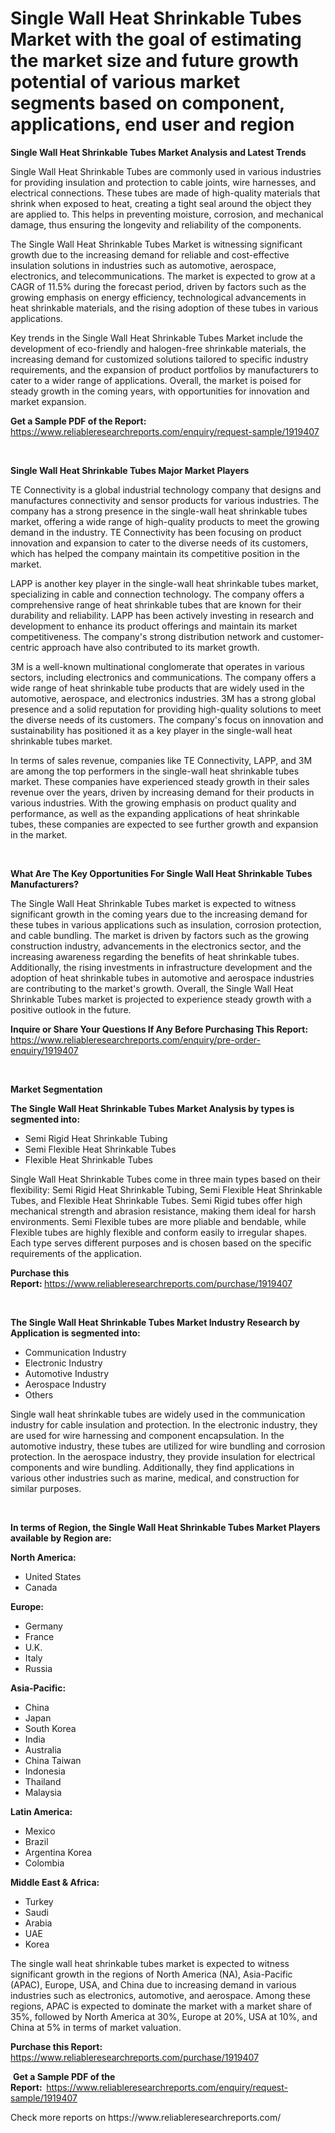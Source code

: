 <p><h1>Single Wall Heat Shrinkable Tubes Market with the goal of estimating the market size and future growth potential of various market segments based on component, applications, end user and region</h1></p><p><strong>Single Wall Heat Shrinkable Tubes Market Analysis and Latest Trends</strong></p>
<p><p>Single Wall Heat Shrinkable Tubes are commonly used in various industries for providing insulation and protection to cable joints, wire harnesses, and electrical connections. These tubes are made of high-quality materials that shrink when exposed to heat, creating a tight seal around the object they are applied to. This helps in preventing moisture, corrosion, and mechanical damage, thus ensuring the longevity and reliability of the components.</p><p>The Single Wall Heat Shrinkable Tubes Market is witnessing significant growth due to the increasing demand for reliable and cost-effective insulation solutions in industries such as automotive, aerospace, electronics, and telecommunications. The market is expected to grow at a CAGR of 11.5% during the forecast period, driven by factors such as the growing emphasis on energy efficiency, technological advancements in heat shrinkable materials, and the rising adoption of these tubes in various applications.</p><p>Key trends in the Single Wall Heat Shrinkable Tubes Market include the development of eco-friendly and halogen-free shrinkable materials, the increasing demand for customized solutions tailored to specific industry requirements, and the expansion of product portfolios by manufacturers to cater to a wider range of applications. Overall, the market is poised for steady growth in the coming years, with opportunities for innovation and market expansion.</p></p>
<p><strong>Get a Sample PDF of the Report:&nbsp;</strong> <a href="https://www.reliableresearchreports.com/enquiry/request-sample/1919407">https://www.reliableresearchreports.com/enquiry/request-sample/1919407</a></p>
<p>&nbsp;</p>
<p><strong>Single Wall Heat Shrinkable Tubes Major Market Players</strong></p>
<p><p>TE Connectivity is a global industrial technology company that designs and manufactures connectivity and sensor products for various industries. The company has a strong presence in the single-wall heat shrinkable tubes market, offering a wide range of high-quality products to meet the growing demand in the industry. TE Connectivity has been focusing on product innovation and expansion to cater to the diverse needs of its customers, which has helped the company maintain its competitive position in the market.</p><p>LAPP is another key player in the single-wall heat shrinkable tubes market, specializing in cable and connection technology. The company offers a comprehensive range of heat shrinkable tubes that are known for their durability and reliability. LAPP has been actively investing in research and development to enhance its product offerings and maintain its market competitiveness. The company's strong distribution network and customer-centric approach have also contributed to its market growth.</p><p>3M is a well-known multinational conglomerate that operates in various sectors, including electronics and communications. The company offers a wide range of heat shrinkable tube products that are widely used in the automotive, aerospace, and electronics industries. 3M has a strong global presence and a solid reputation for providing high-quality solutions to meet the diverse needs of its customers. The company's focus on innovation and sustainability has positioned it as a key player in the single-wall heat shrinkable tubes market.</p><p>In terms of sales revenue, companies like TE Connectivity, LAPP, and 3M are among the top performers in the single-wall heat shrinkable tubes market. These companies have experienced steady growth in their sales revenue over the years, driven by increasing demand for their products in various industries. With the growing emphasis on product quality and performance, as well as the expanding applications of heat shrinkable tubes, these companies are expected to see further growth and expansion in the market.</p></p>
<p>&nbsp;</p>
<p><strong>What Are The Key Opportunities For Single Wall Heat Shrinkable Tubes Manufacturers?</strong></p>
<p><p>The Single Wall Heat Shrinkable Tubes market is expected to witness significant growth in the coming years due to the increasing demand for these tubes in various applications such as insulation, corrosion protection, and cable bundling. The market is driven by factors such as the growing construction industry, advancements in the electronics sector, and the increasing awareness regarding the benefits of heat shrinkable tubes. Additionally, the rising investments in infrastructure development and the adoption of heat shrinkable tubes in automotive and aerospace industries are contributing to the market's growth. Overall, the Single Wall Heat Shrinkable Tubes market is projected to experience steady growth with a positive outlook in the future.</p></p>
<p><strong>Inquire or Share Your Questions If Any Before Purchasing This Report:</strong> <a href="https://www.reliableresearchreports.com/enquiry/pre-order-enquiry/1919407">https://www.reliableresearchreports.com/enquiry/pre-order-enquiry/1919407</a></p>
<p>&nbsp;</p>
<p><strong>Market Segmentation</strong></p>
<p><strong>The Single Wall Heat Shrinkable Tubes Market Analysis by types is segmented into:</strong></p>
<p><ul><li>Semi Rigid Heat Shrinkable Tubing</li><li>Semi Flexible Heat Shrinkable Tubes</li><li>Flexible Heat Shrinkable Tubes</li></ul></p>
<p><p>Single Wall Heat Shrinkable Tubes come in three main types based on their flexibility: Semi Rigid Heat Shrinkable Tubing, Semi Flexible Heat Shrinkable Tubes, and Flexible Heat Shrinkable Tubes. Semi Rigid tubes offer high mechanical strength and abrasion resistance, making them ideal for harsh environments. Semi Flexible tubes are more pliable and bendable, while Flexible tubes are highly flexible and conform easily to irregular shapes. Each type serves different purposes and is chosen based on the specific requirements of the application.</p></p>
<p><strong>Purchase this Report:&nbsp;</strong><a href="https://www.reliableresearchreports.com/purchase/1919407">https://www.reliableresearchreports.com/purchase/1919407</a></p>
<p>&nbsp;</p>
<p><strong>The Single Wall Heat Shrinkable Tubes Market Industry Research by Application is segmented into:</strong></p>
<p><ul><li>Communication Industry</li><li>Electronic Industry</li><li>Automotive Industry</li><li>Aerospace Industry</li><li>Others</li></ul></p>
<p><p>Single wall heat shrinkable tubes are widely used in the communication industry for cable insulation and protection. In the electronic industry, they are used for wire harnessing and component encapsulation. In the automotive industry, these tubes are utilized for wire bundling and corrosion protection. In the aerospace industry, they provide insulation for electrical components and wire bundling. Additionally, they find applications in various other industries such as marine, medical, and construction for similar purposes.</p></p>
<p>&nbsp;</p>
<p><strong>In terms of Region, the Single Wall Heat Shrinkable Tubes Market Players available by Region are:</strong></p>
<p>
    <p> <strong> North America: </strong>
        <ul>
            <li>United States</li>
            <li>Canada</li>
        </ul>
        </p> 
    <p> <strong> Europe: </strong>
        <ul>
            <li>Germany</li>
            <li>France</li>
            <li>U.K.</li>
            <li>Italy</li>
            <li>Russia</li>
        </ul>
        </p> 
    <p> <strong> Asia-Pacific: </strong>
        <ul>
            <li>China</li>
            <li>Japan</li>
            <li>South Korea</li>
            <li>India</li>
            <li>Australia</li>
            <li>China Taiwan</li>
            <li>Indonesia</li>
            <li>Thailand</li>
            <li>Malaysia</li>
        </ul>
        </p> 
    <p> <strong> Latin America: </strong>
        <ul>
            <li>Mexico</li>
            <li>Brazil</li>
            <li>Argentina Korea</li>
            <li>Colombia</li>
        </ul>
        </p> 
    <p> <strong> Middle East & Africa: </strong>
        <ul>
            <li>Turkey</li>
            <li>Saudi</li>
            <li>Arabia</li>
            <li>UAE</li>
            <li>Korea</li>
        </ul>
    </p>
    </p>
<p><p>The single wall heat shrinkable tubes market is expected to witness significant growth in the regions of North America (NA), Asia-Pacific (APAC), Europe, USA, and China due to increasing demand in various industries such as electronics, automotive, and aerospace. Among these regions, APAC is expected to dominate the market with a market share of 35%, followed by North America at 30%, Europe at 20%, USA at 10%, and China at 5% in terms of market valuation.</p></p>
<p><strong>Purchase this Report: </strong><a href="https://www.reliableresearchreports.com/purchase/1919407">https://www.reliableresearchreports.com/purchase/1919407</a></p>
<p>&nbsp;<strong>Get a Sample PDF of the Report:&nbsp;&nbsp;</strong><a href="https://www.reliableresearchreports.com/enquiry/request-sample/1919407">https://www.reliableresearchreports.com/enquiry/request-sample/1919407</a></p>
<p><strong></strong></p>
<p>Check more reports on https://www.reliableresearchreports.com/</p>